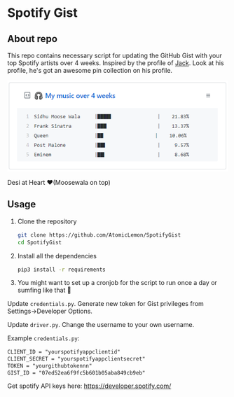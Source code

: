 # Spotify Gist

## About repo

This repo contains necessary script for updating the GitHub Gist with your top Spotify artists over 4 weeks. Inspired by the profile of [Jack](https://github.com/jacc). Look at his profile, he's got an awesome pin collection on his profile.

![Pin Screenshot](Screenshots/PinScreenshot.PNG)

Desi at Heart ❤️(Moosewala on top)

## Usage

1. Clone the repository

    ```bash
    git clone https://github.com/AtomicLemon/SpotifyGist
    cd SpotifyGist
    ```
2. Install all the dependencies

    ```bash
    pip3 install -r requirements
    ```
3. You might want to set up a cronjob for the script to run once a day or sumfing like that 🤷


Update ```credentials.py```. Generate new token for Gist privileges from Settings->Developer Options.

Update ```driver.py```. Change the username to your own username.

Example `credentials.py`:

```
CLIENT_ID = "yourspotifyappclientid"
CLIENT_SECRET = "yourspotifyappclientsecret"
TOKEN = "yourgithubtokennn"
GIST_ID = "07ed52ea6f9fc5b601b05aba849cb9eb"
```

Get spotify API keys here: https://developer.spotify.com/
